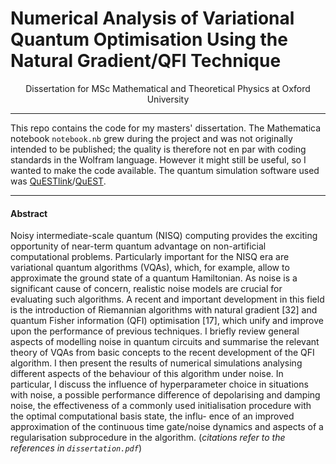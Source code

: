 # Numerical Analysis of Variational Quantum Optimisation Using the Natural Gradient/QFI Technique

<p align="center">Dissertation for MSc Mathematical and Theoretical Physics at Oxford University</p>

----

This repo contains the code for my masters' dissertation. The Mathematica notebook `notebook.nb` grew during the project and was not originally intended to be published; the quality is therefore not en par with coding standards in the Wolfram language.
However it might still be useful, so I wanted to make the code available.
The quantum simulation software used was [QuESTlink](https://github.com/QTechTheory/QuESTlink)/[QuEST](https://quest.qtechtheory.org/).

----

#### Abstract

Noisy intermediate-scale quantum (NISQ) computing provides the exciting opportunity of near-term quantum advantage on non-artificial computational problems.
Particularly important for the NISQ era are variational quantum algorithms (VQAs), which, for example, allow to approximate the ground state of a quantum Hamiltonian. As noise is a significant cause of concern, realistic noise models are crucial for evaluating such algorithms. A recent and important development in this field is the introduction of Riemannian algorithms with natural gradient [32] and quantum Fisher information (QFI) optimisation [17], which unify and improve upon the performance of previous techniques. I briefly review general aspects of modelling noise in quantum circuits and summarise the relevant theory of VQAs from basic concepts to the recent development of the QFI algorithm. I then present the results of numerical simulations analysing different aspects of the behaviour of this algorithm under noise. In particular, I discuss the influence of hyperparameter choice in situations with noise, a possible performance difference of depolarising and damping noise, the effectiveness of a commonly used initialisation procedure with the optimal computational basis state, the influ-
ence of an improved approximation of the continuous time gate/noise dynamics and aspects of a regularisation subprocedure in the algorithm.
(_citations refer to the references in `dissertation.pdf`_)
